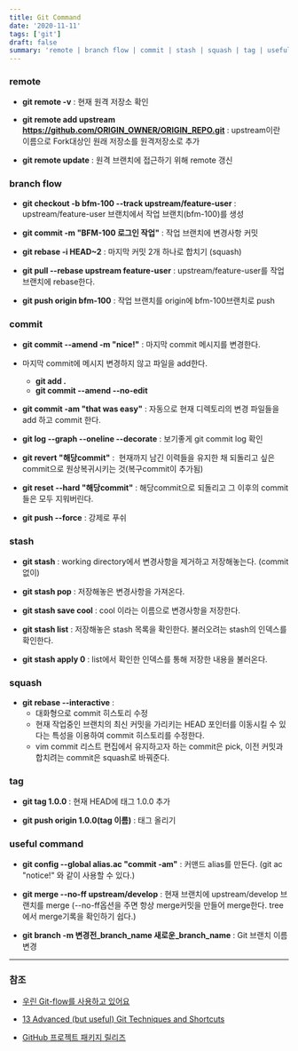 ```yaml
---
title: Git Command
date: '2020-11-11'
tags: ['git']
draft: false
summary: 'remote | branch flow | commit | stash | squash | tag | useful command'
---
```


### remote

- **git remote -v** : 현재 원격 저장소 확인

- **git remote add upstream https://github.com/ORIGIN_OWNER/ORIGIN_REPO.git** : upstream이란 이름으로 Fork대상인 원래 저장소를 원격저장소로 추가

- **git remote update** : 원격 브랜치에 접근하기 위해 remote 갱신

### branch flow

- **git checkout -b bfm-100 --track upstream/feature-user** : upstream/feature-user 브랜치에서 작업 브랜치(bfm-100)를 생성

- **git commit -m "BFM-100 로그인 작업"** : 작업 브랜치에 변경사항 커밋

- **git rebase -i HEAD~2** : 마지막 커밋 2개 하나로 합치기 (squash)

- **git pull --rebase upstream feature-user** : upstream/feature-user를 작업 브랜치에 rebase한다.

- **git push origin bfm-100** : 작업 브랜치를 origin에 bfm-100브랜치로 push

### commit

- **git commit --amend -m "nice!"** : 마지막 commit 메시지를 변경한다.

- 마지막 commit에 메시지 변경하지 않고 파일을 add한다.

  - **git add .**
  - **git commit --amend --no-edit**

- **git commit -am "that was easy"** : 자동으로 현재 디렉토리의 변경 파일들을 add 하고 commit 한다.

- **git log --graph --oneline --decorate** : 보기좋게 git commit log 확인

- **git revert "해당commit"** :  현재까지 남긴 이력들을 유지한 채 되돌리고 싶은 commit으로 원상복귀시키는 것(복구commit이 추가됨)

- **git reset --hard "해당commit"** : 해당commit으로 되돌리고 그 이후의 commit들은 모두 지워버린다.

- **git push --force** : 강제로 푸쉬

### stash

- **git stash** : working directory에서 변경사항을 제거하고 저장해놓는다. (commit없이)

- **git stash pop** : 저장해놓은 변경사항을 가져온다.

- **git stash save cool** : cool 이라는 이름으로 변경사항을 저장한다.
- **git stash list** : 저장해놓은 stash 목록을 확인한다. 불러오려는 stash의 인덱스를 확인한다.
- **git stash apply 0** : list에서 확인한 인덱스를 통해 저장한 내용을 불러온다.

### squash

- **git rebase --interactive** :
  - 대화형으로 commit 히스토리 수정
  - 현재 작업중인 브랜치의 최신 커밋을 가리키는 HEAD 포인터를 이동시킬 수 있다는 특성을 이용하여 commit 히스토리를 수정한다.
  - vim commit 리스트 편집에서 유지하고자 하는 commit은 pick, 이전 커밋과 합치려는 commit은 squash로 바꿔준다.

### tag

- **git tag 1.0.0** : 현재 HEAD에 태그 1.0.0 추가

- **git push origin 1.0.0(tag 이름)** : 태그 올리기

### useful command

- **git config --global alias.ac "commit -am"** : 커맨드 alias를 만든다. (git ac "notice!" 와 같이 사용할 수 있다.)

- **git merge --no-ff upstream/develop** : 현재 브랜치에 upstream/develop 브랜치를 merge (--no-ff옵션을 주면 항상 merge커밋을 만들어 merge한다. tree에서 merge기록을 확인하기 쉽다.)

- **git branch -m 변경전\_branch_name 새로운\_branch_name** : Git 브랜치 이름 변경

---

### 참조

- [우린 Git-flow를 사용하고 있어요](https://woowabros.github.io/experience/2017/10/30/baemin-mobile-git-branch-strategy.html)

- [13 Advanced (but useful) Git Techniques and Shortcuts](https://www.youtube.com/watch?v=ecK3EnyGD8o)

- [GitHub 프로젝트 패키지 릴리즈](https://devgwang.tistory.com/50)
